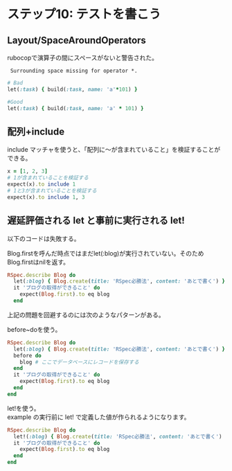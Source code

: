 # ステップ10: テストを書こう

## Layout/SpaceAroundOperators

rubocopで演算子の間にスペースがないと警告された。

` Surrounding space missing for operator *.`

```ruby
# Bad
let(:task) { build(:task, name: 'a'*101) }

#Good
let(:task) { build(:task, name: 'a' * 101) }
```

## 配列+include

include マッチャを使うと、「配列に～が含まれていること」を検証することができる。

```ruby
x = [1, 2, 3]
# 1が含まれていることを検証する
expect(x).to include 1
# 1と3が含まれていることを検証する
expect(x).to include 1, 3
```

## 遅延評価される let と事前に実行される let!

以下のコードは失敗する。

Blog.firstを呼んだ時点ではまだlet(:blog)が実行されていない。そのためBlog.firstはnilを返す。
```ruby
RSpec.describe Blog do
  let(:blog) { Blog.create(title: 'RSpec必勝法', content: 'あとで書く') }
  it 'ブログの取得ができること' do
    expect(Blog.first).to eq blog
  end
```

上記の問題を回避するのには次のようなパターンがある。

before~doを使う。
```ruby
RSpec.describe Blog do
  let(:blog) { Blog.create(title: 'RSpec必勝法', content: 'あとで書く') }
  before do
    blog # ここでデータベースにレコードを保存する
  end
  it 'ブログの取得ができること' do
    expect(Blog.first).to eq blog
  end
end
```

let!を使う。  
example の実行前に let! で定義した値が作られるようになります。
```ruby
RSpec.describe Blog do
  let!(:blog) { Blog.create(title: 'RSpec必勝法', content: 'あとで書く') }
  it 'ブログの取得ができること' do
    expect(Blog.first).to eq blog
  end
end
```
